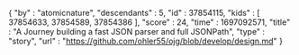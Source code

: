 {
  "by" : "atomicnature",
  "descendants" : 5,
  "id" : 37854115,
  "kids" : [ 37854633, 37854589, 37854386 ],
  "score" : 24,
  "time" : 1697092571,
  "title" : "A Journey building a fast JSON parser and full JSONPath",
  "type" : "story",
  "url" : "https://github.com/ohler55/ojg/blob/develop/design.md"
}
